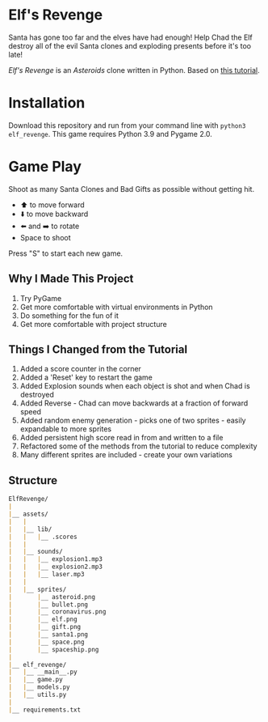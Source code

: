 # Elf's Revenge
Santa has gone too far and the elves have had enough! Help Chad the Elf destroy all of the evil Santa clones and exploding presents before it's too late!

*Elf's Revenge* is an *Asteroids* clone written in Python. Based on [this tutorial](https://realpython.com/asteroids-game-python "Real Python - Build an Asteroids Game with Python").

# Installation
Download this repository and run from your command line with `python3 elf_revenge`. 
This game requires Python 3.9 and Pygame 2.0.

# Game Play
Shoot as many Santa Clones and Bad Gifts as possible without getting hit.

* ⬆️ to move forward
* ⬇️ to move backward
* ⬅️ and ➡️ to rotate
* Space to shoot

Press "S" to start each new game.

## Why I Made This Project
1. Try PyGame
2. Get more comfortable with virtual environments in Python
3. Do something for the fun of it
4. Get more comfortable with project structure

## Things I Changed from the Tutorial
1. Added a score counter in the corner
2. Added a 'Reset' key to restart the game
3. Added Explosion sounds when each object is shot and when Chad is destroyed
4. Added Reverse - Chad can move backwards at a fraction of forward speed
5. Added random enemy generation - picks one of two sprites - easily expandable to more sprites
6. Added persistent high score read in from and written to a file
7. Refactored some of the methods from the tutorial to reduce complexity
8. Many different sprites are included - create your own variations

## Structure
```markdown
ElfRevenge/
|
|__ assets/
|   |
|   |__ lib/
|   |   |__ .scores
|   |
|   |__ sounds/
|   |   |__ explosion1.mp3
|   |   |__ explosion2.mp3
|   |   |__ laser.mp3 
|   |
|   |__ sprites/
|       |__ asteroid.png
|       |__ bullet.png
|       |__ coronavirus.png
|       |__ elf.png
|       |__ gift.png
|       |__ santa1.png
|       |__ space.png
|       |__ spaceship.png
|
|__ elf_revenge/
|   |__ __main__.py
|   |__ game.py
|   |__ models.py
|   |__ utils.py
|
|__ requirements.txt
